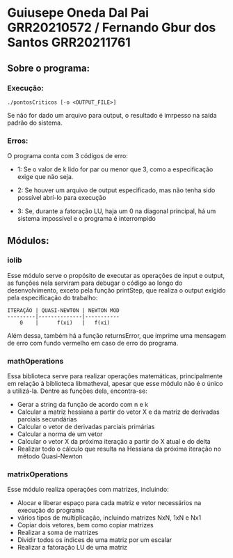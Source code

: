 # Guiusepe Oneda Dal Pai GRR20210572 / Fernando Gbur dos Santos GRR20211761

## Sobre o programa:
### Execução:

```
./pontosCriticos [-o <OUTPUT_FILE>]
```
Se não for dado um arquivo para output, o resultado é imrpesso na saída padrão
do sistema.

### Erros:
O programa conta com 3 códigos de erro:

- 1: Se o valor de k lido for par ou menor que 3, como a especificação exige que
não seja.

- 2: Se houver um arquivo de output especificado, mas não tenha sido possível
abrí-lo para execução

- 3: Se, durante a fatoração LU, haja um 0 na diagonal principal, há um sistema
impossível e o programa é interrompido

## Módulos:

### iolib
Esse módulo serve o propósito de executar as operações de input e output, as
funções nela serviram para debugar o código ao longo do desenvolvimento, exceto
pela função printStep, que realiza o output exigido pela especificação do
trabalho:

```
ITERAÇÃO | QUASI-NEWTON | NEWTON MOD
---------|--------------|-----------
	0	 |		f(xi)	|	f(xi)
``` 

Além dessa, também há a função returnsError, que imprime uma mensagem de erro 
com fundo vermelho em caso de erro do programa.

### mathOperations
Essa biblioteca serve para realizar operações matemáticas, principalmente em 
relação à biblioteca libmatheval, apesar que esse módulo não é o único a
utilizá-la.
Dentre as funções dela, encontra-se:
- Gerar a string da função de acordo com n e k
- Calcular a matriz hessiana a partir do vetor X e da matriz de derivadas
parciais secundárias
- Calcular o vetor de derivadas parciais primárias
- Calcular a norma de um vetor
- Calcular o vetor X da próxima iteração a partir do X atual e do delta
- Realizar todo o cálculo que resulta na Hessiana da próxima iteração no método
Quasi-Newton

### matrixOperations
Esse módulo realiza operações com matrizes, incluindo:
- Alocar e liberar espaço para cada matriz e vetor necessários na execução
do programa
- vários tipos de multiplicação, incluindo matrizes NxN, 1xN e Nx1
- Copiar dois vetores, bem como copiar matrizes
- Realizar a soma de matrizes
- Dividir todos os índices de uma matriz por um escalar
- Realizar a fatoração LU de uma matriz
